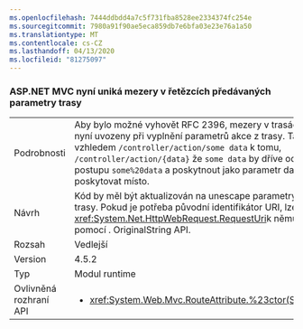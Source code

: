 ```yaml
---
ms.openlocfilehash: 7444ddbdd4a7c5f731fba8528ee2334374fc254e
ms.sourcegitcommit: 7980a91f90ae5eca859db7e6bfa03e23e76a1a50
ms.translationtype: MT
ms.contentlocale: cs-CZ
ms.lasthandoff: 04/13/2020
ms.locfileid: "81275097"
---
```

### <a name="aspnet-mvc-now-escapes-spaces-in-strings-passed-in-via-route-parameters"></a>ASP.NET MVC nyní uniká mezery v řetězcích předávaných parametry trasy

|   |   |
|---|---|
|Podrobnosti|Aby bylo možné vyhovět RFC 2396, mezery v trasách trasy jsou nyní uvozeny při vyplnění parametrů akce z trasy. Takže vzhledem <code>/controller/action/some data</code> k tomu, <code>/controller/action/{data}</code> že <code>some data</code> by dříve odpovídat postupu <code>some%20data</code> a poskytnout jako parametr data, bude nyní poskytovat místo.|
|Návrh|Kód by měl být aktualizován na unescape parametry řetězce z trasy. Pokud je potřeba původní identifikátor URI, lze <xref:System.Net.HttpWebRequest.RequestUri>k němu přistupovat pomocí . OriginalString API.|
|Rozsah|Vedlejší|
|Version|4.5.2|
|Typ|Modul runtime|
|Ovlivněná rozhraní API|<ul><li><xref:System.Web.Mvc.RouteAttribute.%23ctor(System.String)></li></ul>|
